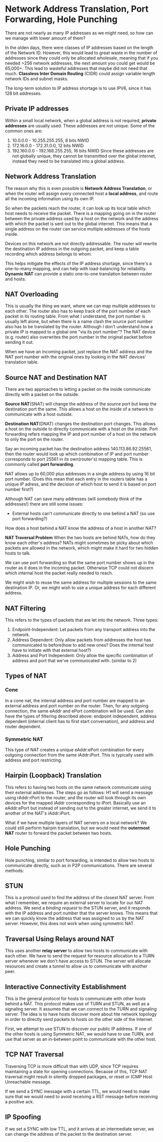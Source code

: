# Network Address Translation, Port Forwarding, Hole Punching
There are not nearly as many IP addresses as we might need,
so how can we manage with lower amount of them? 

In the olden days, there were classes of IP addresses based on the 
length of the Network ID. 
However, this would lead to great waste in the number of addresses
since they could only be allocated wholesale, meaning that if you 
needed >256 network addresses, the next amount you could get would
be 65,000+.
This lead to wasteful addresses that maybe did not need that much.
**Classless Inter Domain Routing** (CIDR) could assign variable 
length network IDs and subnet masks.

The long-term solution to IP address shortage is to use IPV6, 
since it has 128 bit addresses.

## Private IP addresses

Within a small local network, when a global address is not required,
**private addresses** are usually used. These addresses are not 
unique.
Some of the common ones are:
1. 10.0.0.0 - 10.255.255.255,  8 bits NWID
2. 172.16.0.0 - 172.31.0.0,  12 bits NWID
3. 192.160.0.0 - 192.168.255.255, 16 bits NWID
Since these addresses are not globally unique, they cannot be
transmitted over the global internet, instead they need to be
translated into a global address.

## Network Address Translation
The reason why this is even possible is **Network Address Translation**,
or when the router will assign every connected host a **local address**,
and route all the incoming information using its own IP.

So when the packets reach the router, it can look up its local 
table which host needs to receive the packet.
There is a mapping going on in the router between the private 
address used by a host on the network and the address with which 
the packet is sent out to the global internet.
This means that a single address on the router can service multiple
addresses of the hosts inside.


Devices on this network are not directly addressable.
The router will rewrite the destination IP address in the 
outgoing packet, and keep a table recording which address belongs to whom.

This helps mitigate the effects of the IP address shortage, since there's
a one-to-many mapping, and can help with load-balancing for reliability.
**Dynamic NAT** can provide a static one-to-one translation between
router and hosts.

## NAT Overloading
This is usually the thing we want, where we can map multiple
addresses to each other.
The router also has to keep track of the port number of each packet
in its routing table.
From what I understand, the port number is usually left alone, 
but when there is a name clash the source port number also has to 
be translated by the router.
Although I don't understand how a private IP is mapped to a global one
"via its port number"?
The NAT device (e.g. router) also overwrites the port number in the 
original packet before sending it out.

When we have an incoming packet, just replace the NAT address and 
the NAT port number with the original ones by looking in the 
NAT devices' translation table.

## Source NAT and Destination NAT
There are two approaches to letting a packet on the inside communicate
directly with a packet on the outside. 

**Source NAT**(SNAT) will change the address of the source port 
but keep the destination port the same.
This allows a host on the inside of a network to communicate with a
host outside.

**Destination NAT**(DNAT) changes the destination port changes.
This allows a host on the outside to directly communicate with a host
on the inside. 
Port forwarding refers mapping the IP and port number of a host on the 
network to only the port on the router.

Say an incoming packet has the destination address 140.113.86.92:25561,
then the router would look up which combination of IP and port number 
corresponds to port 25561 in *its own*(router's) mapping table.
This is commonly called **port forwarding**.

NAT allows up to 60,000 plus addresses in a single address by using
16 bit port number.
(Does this mean that each entry in the routers table has a unique 
IP adress, and the decision of which host to send it is based on port
number first?)

Although NAT can save many addresses (will somebody think of the addresses!)
there are still some issues:
- External hosts can't communicate directly to one behind a NAT (so use port forwarding?)

How does a host behind a NAT know the address of a host in another NAT?

**NAT Traversal Problem**
When the two hosts are behind NATs, how do they know each other's address?
NATs might sometimes be picky about which packets are allowed in the network,
which might make it hard for two hidden hosts to talk.

We can use port forwarding so that the same port number shows up in the router
as it does in the incoming packet. Otherwise TCP could not discern which 
internal host the packet really needed to reach.

We might wish to reuse the same address for multiple sessions to the same
destination IP. Or, we might wish to use a unique address for each different address.

## NAT Filtering
This refers to the types of packets that are let into the network.
Three types:
1. Endpoint-Independent: Let packets from any transport address 
into the network.
2. Address Dependent: Only allow packets from addresses the host has communicated
to before(how to add new ones? Does the internal host have to initiate with that external host?)
3. Address and Port Independent: Only allow the specific combination of address
and port that we've communicated with. (similar to 2)

## Types of NAT
### Cone
In a cone nat, the internal address and port number are mapped to an external
address and port number on the router. 
Then, for any outgoing connection, the same eAddr and ePort combination will be used.
Can also have the types of filtering described above: endpoint independent, address dependent
(internal client has to first start conversation), and address and router dependent.

### Symmetric NAT
This type of NAT creates a unique eAddr:ePort combination for every outgoing
connection from the same iAddr:iPort.
This is typically used with address and port restricting.

## Hairpin (Loopback) Translation
This refers to having two hosts on the same network communicate using their
external addresses.
The steps go as follows:
H1 will send a message using rAddr:rPort to the router, and the router will look
through its own devices for the mapped iAddr corresponding to iPort.
Basically use an eAddr:ePort but instead of sending out to the greater
internet, we send it to another of the NAT's iAddr:iPort.

What if we have multiple layers of NAT servers on a local network?
We could still perform hairpin translation, but we would need the **outermost NAT**
router to forward the packet between two hosts.

## Hole Punching
Hole punching, similar to port forwarding, is intended to allow two hosts 
to communicate directly, such as in P2P communications.
There are several methods:

## STUN
This is a protocol used to find the address of the closest NAT server.
From what I remember, we require an external server to locate for our NAT address.
We send a *binding request* to the STUN server, and it responds with the 
IP address and port number that the server knows. 
This means that we can quickly know the address that was assigned to us
by the NAT server.
However, this does not work when using symmetric NAT.
## Traversal Using Relays around NAT
This uses another **relay server** to allow two hosts to communicate with 
each other.
We have to send the request for resource allocation to a TURN server whenever
we don't have access to STUN.
The server will allocate resources and create a tunnel to allow us to
communicate with another peer.
## Interactive Connectivity Establishment
This is the general protocol for hosts to communicate with other hosts behind
a NAT.
This protocol makes use of TURN and STUN, as well as a signaling server.
It assumes that we can connect to the TURN and signaling server.
The idea is to have hosts discover more about hte network topology in order
to directly send packets to hosts on the other side of the Internet.

First, we attempt to use STUN to discover our public IP address.
If one of the other hosts is using Symmetric NAT, we would have to 
use TURN, and use that server as an in-between point to communicate with the 
other host.

## TCP NAT Traversal
Traversing TCP is more difficult than with UDP, since TCP requires maintaining
a state for opening connections.
Because of this, TCP NAT traversal might result in silently dropped packages,
or reset or ICMP Host Unreachable message.

If we send a SYNC message with a certain TTL, we would need to make sure that 
we would need to avoid receiving a RST message before receiving a positive ack.

## IP Spoofing
If we set a SYNC with low TTL, and it arrives at an intermediate server, 
we can change the address of the packet to the destination server.
